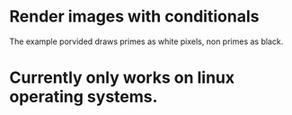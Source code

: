 # Render images with conditionals
The example porvided draws primes as white pixels, non primes as black.
# Currently only works on linux operating systems.
